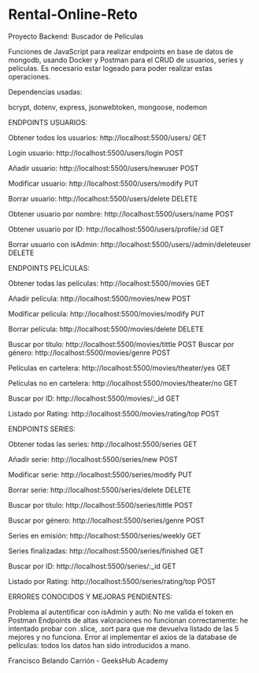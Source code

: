 # Rental-Online-Reto
Proyecto Backend: Buscador de Películas

Funciones de JavaScript para realizar endpoints en base de datos de mongodb, usando Docker y Postman para el CRUD de usuarios, series y películas. Es necesario estar logeado para poder realizar estas operaciones. 


Dependencias usadas:

bcrypt, dotenv, express, jsonwebtoken, mongoose, nodemon




ENDPOINTS USUARIOS:



Obtener todos los usuarios: http://localhost:5500/users/ GET

Login usuario: http://localhost:5500/users/login POST

Añadir usuario: http://localhost:5500/users/newuser POST

Modificar usuario: http://localhost:5500/users/modify PUT

Borrar usuario: http://localhost:5500/users/delete DELETE

Obtener usuario por nombre: http://localhost:5500/users/name POST

Obtener usuario por ID: http://localhost:5500/users/profile/:id GET

Borrar usuario con isAdmin: http://localhost:5500/users//admin/deleteuser DELETE




ENDPOINTS PELÍCULAS:



Obtener todas las películas: http://localhost:5500/movies GET

Añadir película: http://localhost:5500/movies/new POST

Modificar película: http://localhost:5500/movies/modify PUT

Borrar película: http://localhost:5500/movies/delete DELETE

Buscar por título: http://localhost:5500/movies/tittle POST
Buscar por género: http://localhost:5500/movies/genre POST

Películas en cartelera: http://localhost:5500/movies/theater/yes GET

Películas no en cartelera: http://localhost:5500/movies/theater/no GET

Buscar por ID: http://localhost:5500/movies/:_id GET

Listado por Rating: http://localhost:5500/movies/rating/top POST




ENDPOINTS SERIES:



Obtener todas las series: http://localhost:5500/series GET

Añadir serie: http://localhost:5500/series/new POST

Modificar serie: http://localhost:5500/series/modify PUT

Borrar serie: http://localhost:5500/series/delete DELETE

Buscar por título: http://localhost:5500/series/tittle POST

Buscar por género: http://localhost:5500/series/genre POST

Series en emisión: http://localhost:5500/series/weekly GET

Series finalizadas: http://localhost:5500/series/finished GET

Buscar por ID: http://localhost:5500/series/:_id GET

Listado por Rating: http://localhost:5500/series/rating/top POST


ERRORES CONOCIDOS Y MEJORAS PENDIENTES:

Problema al autentificar con isAdmin y auth: No me valida el token en Postman
Endpoints de altas valoraciones no funcionan correctamente: he intentado probar con .slice, .sort para que me devuelva listado de las 5 mejores y no funciona.
Error al implementar el axios de la database de películas: todos los datos han sido introducidos a mano.

Francisco Belando Carrión - GeeksHub Academy
